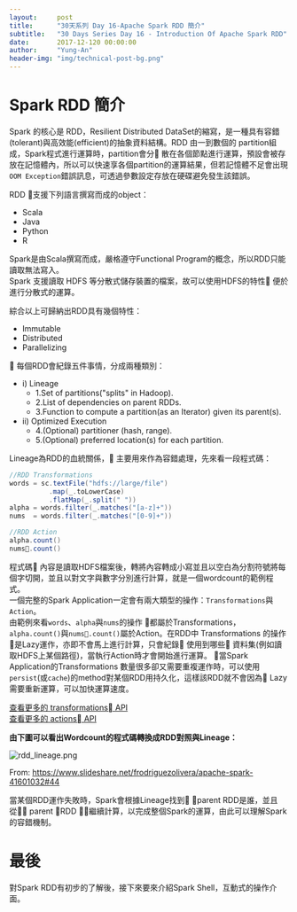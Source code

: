 ```yaml
---
layout:     post
title:      "30天系列 Day 16-Apache Spark RDD 簡介"
subtitle:   "30 Days Series Day 16 - Introduction Of Apache Spark RDD"
date:       2017-12-120 00:00:00
author:     "Yung-An"
header-img: "img/technical-post-bg.png"
---
```


# Spark RDD 簡介

Spark 的核心是 RDD，Resilient Distributed DataSet的縮寫，是一種具有容錯(tolerant)與高效能(efficient)的抽象資料結構。RDD 由一到數個的 partition組成，Spark程式進行運算時，partition會分 散在各個節點進行運算，預設會被存放在記憶體內，所以可以快速享各個partition的運算結果，但若記憶體不足會出現`OOM Exception`錯誤訊息，可透過參數設定存放在硬碟避免發生該錯誤。

RDD 支援下列語言撰寫而成的object：

* Scala
* Java
* Python
* R

Spark是由Scala撰寫而成，嚴格遵守Functional Program的概念，所以RDD只能讀取無法寫入。    
Spark 支援讀取 HDFS 等分散式儲存裝置的檔案，故可以使用HDFS的特性 便於進行分散式的運算。

綜合以上可歸納出RDD具有幾個特性：

* Immutable
* Distributed
* Parallelizing

 每個RDD會紀錄五件事情，分成兩種類別：

* i) Lineage
  * 1.Set of partitions("splits" in Hadoop).
  * 2.List of dependencies on parent RDDs.
  * 3.Function to compute a partition(as an Iterator) given its parent(s).
* ii) Optimized Execution
  * 4.(Optional) partitioner (hash, range).
  * 5.(Optional) preferred location(s) for each partition.

Lineage為RDD的血統關係， 主要用來作為容錯處理，先來看一段程式碼：

```scala
//RDD Transformations
words = sc.textFile("hdfs://large/file")
          .map(_.toLowerCase)
          .flatMap(_.split(" "))
alpha = words.filter(_.matches("[a-z]+"))
nums  = words.filter(_.matches("[0-9]+"))

//RDD Action
alpha.count()
nums.count()
```

程式碼 內容是讀取HDFS檔案後，轉將內容轉成小寫並且以空白為分割符號將每個字切開，並且以對文字與數字分別進行計算，就是一個wordcount的範例程式。    
一個完整的Spark Application一定會有兩大類型的操作：`Transformations`與`Action`。    
由範例來看`words`、`alpha`與`nums`的操作 都屬於Transformations，`alpha.count()`與`nums.count()`屬於Action。在RDD中 Transformations 的操作 是Lazy運作，亦即不會馬上進行計算，只會紀錄 使用到哪些 資料集(例如讀取HDFS上某個路徑)，當執行Action時才會開始進行運算。 當Spark Application的Transformations 數量很多卻又需要重複運作時，可以使用`persist`(或`cache`)的method對某個RDD用持久化，這樣該RDD就不會因為 Lazy需要重新運算，可以加快運算速度。

[查看更多的 transformations  API][transformations_api]    
[查看更多的 actions  API][actions_api]

**由下圖可以看出Wordcount的程式碼轉換成RDD對照與Lineage：**

![rdd_lineage.png](https://raw.githubusercontent.com/mathsigit/blog_page/gh-pages/img/30_days/rdd_lineage.png)

From: https://www.slideshare.net/frodriguezolivera/apache-spark-41601032#44

當某個RDD運作失敗時，Spark會根據Lineage找到  parent RDD是誰，並且從 parent RDD  繼續計算，以完成整個Spark的運算，由此可以理解Spark的容錯機制。

# 最後

對Spark RDD有初步的了解後，接下來要來介紹Spark Shell，互動式的操作介面。

[transformations_api]: https://spark.apache.org/docs/2.2.0/rdd-programming-guide.html#transformations
[actions_api]: https://spark.apache.org/docs/2.2.0/rdd-programming-guide.html#actions
